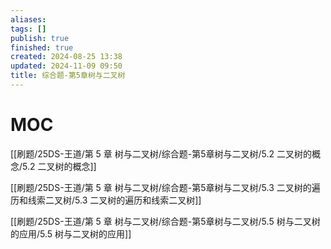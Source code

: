 ```yaml
---
aliases: 
tags: []
publish: true
finished: true
created: 2024-08-25 13:38
updated: 2024-11-09 09:50
title: 综合题-第5章树与二叉树
---
```

# MOC

[[刷题/25DS-王道/第 5 章 树与二叉树/综合题-第5章树与二叉树/5.2 二叉树的概念/5.2 二叉树的概念]]

[[刷题/25DS-王道/第 5 章 树与二叉树/综合题-第5章树与二叉树/5.3 二叉树的遍历和线索二叉树/5.3 二叉树的遍历和线索二叉树]]

[[刷题/25DS-王道/第 5 章 树与二叉树/综合题-第5章树与二叉树/5.5 树与二叉树的应用/5.5 树与二叉树的应用]]